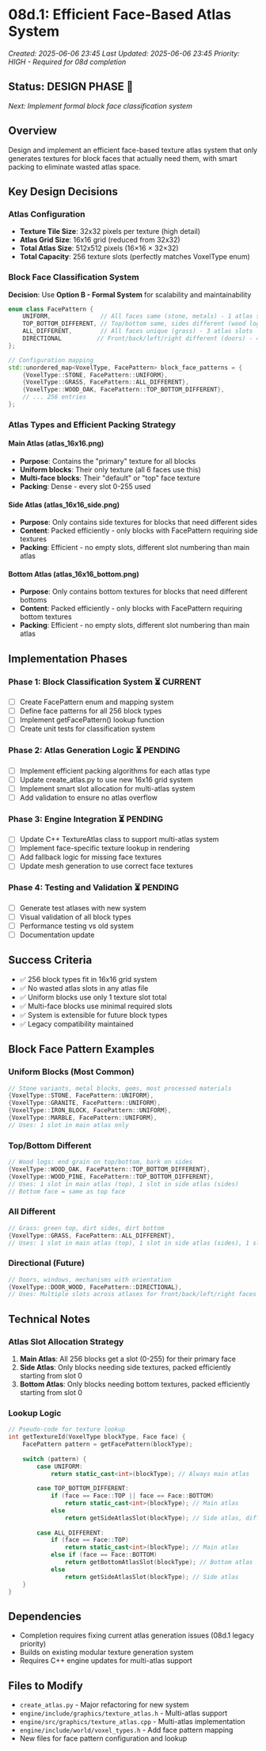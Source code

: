 # 08d.1: Efficient Face-Based Atlas System
*Created: 2025-06-06 23:45*
*Last Updated: 2025-06-06 23:45*
*Priority: HIGH - Required for 08d completion*

## Status: DESIGN PHASE 🎯
*Next: Implement formal block face classification system*

## Overview
Design and implement an efficient face-based texture atlas system that only generates textures for block faces that actually need them, with smart packing to eliminate wasted atlas space.

## Key Design Decisions

### Atlas Configuration
- **Texture Tile Size**: 32x32 pixels per texture (high detail)
- **Atlas Grid Size**: 16x16 grid (reduced from 32x32)
- **Total Atlas Size**: 512x512 pixels (16×16 × 32×32)
- **Total Capacity**: 256 texture slots (perfectly matches VoxelType enum)

### Block Face Classification System
**Decision**: Use **Option B - Formal System** for scalability and maintainability

```cpp
enum class FacePattern {
    UNIFORM,              // All faces same (stone, metals) - 1 atlas slot
    TOP_BOTTOM_DIFFERENT, // Top/bottom same, sides different (wood logs) - 2 atlas slots  
    ALL_DIFFERENT,        // All faces unique (grass) - 3 atlas slots
    DIRECTIONAL          // Front/back/left/right different (doors) - 4+ atlas slots
};

// Configuration mapping
std::unordered_map<VoxelType, FacePattern> block_face_patterns = {
    {VoxelType::STONE, FacePattern::UNIFORM},
    {VoxelType::GRASS, FacePattern::ALL_DIFFERENT},
    {VoxelType::WOOD_OAK, FacePattern::TOP_BOTTOM_DIFFERENT},
    // ... 256 entries
};
```

### Atlas Types and Efficient Packing Strategy

#### Main Atlas (atlas_16x16.png)
- **Purpose**: Contains the "primary" texture for all blocks
- **Uniform blocks**: Their only texture (all 6 faces use this)
- **Multi-face blocks**: Their "default" or "top" face texture
- **Packing**: Dense - every slot 0-255 used

#### Side Atlas (atlas_16x16_side.png) 
- **Purpose**: Only contains side textures for blocks that need different sides
- **Content**: Packed efficiently - only blocks with FacePattern requiring side textures
- **Packing**: Efficient - no empty slots, different slot numbering than main atlas

#### Bottom Atlas (atlas_16x16_bottom.png)
- **Purpose**: Only contains bottom textures for blocks that need different bottoms  
- **Content**: Packed efficiently - only blocks with FacePattern requiring bottom textures
- **Packing**: Efficient - no empty slots, different slot numbering than main atlas

## Implementation Phases

### Phase 1: Block Classification System ⏳ CURRENT
- [ ] Create FacePattern enum and mapping system
- [ ] Define face patterns for all 256 block types
- [ ] Implement getFacePattern() lookup function
- [ ] Create unit tests for classification system

### Phase 2: Atlas Generation Logic ⏳ PENDING
- [ ] Implement efficient packing algorithms for each atlas type
- [ ] Update create_atlas.py to use new 16x16 grid system
- [ ] Implement smart slot allocation for multi-atlas system
- [ ] Add validation to ensure no atlas overflow

### Phase 3: Engine Integration ⏳ PENDING  
- [ ] Update C++ TextureAtlas class to support multi-atlas system
- [ ] Implement face-specific texture lookup in rendering
- [ ] Add fallback logic for missing face textures
- [ ] Update mesh generation to use correct face textures

### Phase 4: Testing and Validation ⏳ PENDING
- [ ] Generate test atlases with new system
- [ ] Visual validation of all block types
- [ ] Performance testing vs old system
- [ ] Documentation update

## Success Criteria
- ✅ 256 block types fit in 16x16 grid system
- ✅ No wasted atlas slots in any atlas file
- ✅ Uniform blocks use only 1 texture slot total
- ✅ Multi-face blocks use minimal required slots
- ✅ System is extensible for future block types
- ✅ Legacy compatibility maintained

## Block Face Pattern Examples

### Uniform Blocks (Most Common)
```cpp
// Stone variants, metal blocks, gems, most processed materials
{VoxelType::STONE, FacePattern::UNIFORM},
{VoxelType::GRANITE, FacePattern::UNIFORM}, 
{VoxelType::IRON_BLOCK, FacePattern::UNIFORM},
{VoxelType::MARBLE, FacePattern::UNIFORM},
// Uses: 1 slot in main atlas only
```

### Top/Bottom Different  
```cpp
// Wood logs: end grain on top/bottom, bark on sides
{VoxelType::WOOD_OAK, FacePattern::TOP_BOTTOM_DIFFERENT},
{VoxelType::WOOD_PINE, FacePattern::TOP_BOTTOM_DIFFERENT},
// Uses: 1 slot in main atlas (top), 1 slot in side atlas (sides)
// Bottom face = same as top face
```

### All Different
```cpp
// Grass: green top, dirt sides, dirt bottom  
{VoxelType::GRASS, FacePattern::ALL_DIFFERENT},
// Uses: 1 slot in main atlas (top), 1 slot in side atlas (sides), 1 slot in bottom atlas (bottom)
```

### Directional (Future)
```cpp
// Doors, windows, mechanisms with orientation
{VoxelType::DOOR_WOOD, FacePattern::DIRECTIONAL},
// Uses: Multiple slots across atlases for front/back/left/right faces
```

## Technical Notes

### Atlas Slot Allocation Strategy
1. **Main Atlas**: All 256 blocks get a slot (0-255) for their primary face
2. **Side Atlas**: Only blocks needing side textures, packed efficiently starting from slot 0
3. **Bottom Atlas**: Only blocks needing bottom textures, packed efficiently starting from slot 0

### Lookup Logic
```cpp
// Pseudo-code for texture lookup
int getTextureId(VoxelType blockType, Face face) {
    FacePattern pattern = getFacePattern(blockType);
    
    switch (pattern) {
        case UNIFORM:
            return static_cast<int>(blockType); // Always main atlas
            
        case TOP_BOTTOM_DIFFERENT:
            if (face == Face::TOP || face == Face::BOTTOM) 
                return static_cast<int>(blockType); // Main atlas
            else 
                return getSideAtlasSlot(blockType); // Side atlas, different numbering
                
        case ALL_DIFFERENT:
            if (face == Face::TOP) 
                return static_cast<int>(blockType); // Main atlas
            else if (face == Face::BOTTOM)
                return getBottomAtlasSlot(blockType); // Bottom atlas
            else 
                return getSideAtlasSlot(blockType); // Side atlas
    }
}
```

## Dependencies
- Completion requires fixing current atlas generation issues (08d.1 legacy priority)
- Builds on existing modular texture generation system
- Requires C++ engine updates for multi-atlas support

## Files to Modify
- `create_atlas.py` - Major refactoring for new system
- `engine/include/graphics/texture_atlas.h` - Multi-atlas support
- `engine/src/graphics/texture_atlas.cpp` - Multi-atlas implementation  
- `engine/include/world/voxel_types.h` - Add face pattern mapping
- New files for face pattern configuration and lookup
